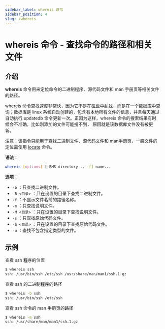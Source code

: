 ```yaml
---
sidebar_label: whereis 命令
sidebar_position: 4
slug: /whereis
---
```


# whereis 命令 - 查找命令的路径和相关文件



## 介绍

**whereis** 命令用来定位命令的二进制程序、源代码文件和 man 手册页等相关文件的路径。

whereis 命令查找速度非常快，因为它不是在磁盘中乱找，而是在一个数据库中查询；数据库是 linux 系统自动创建的，包含有本地所有文件的信息，并且每天通过自动执行 updatedb 命令更新一次。正因为这样，whereis 命令的搜索结果有时候会不准确，比如刚添加的文件可能搜不到， 原因就是该数据库文件没有被更新。

注意：该指令只能用于查找二进制文件、源代码文件和 man手册页，一般文件的定位需使用 [locate](/linux-command/locate) 命令。

**语法**：

```bash
whereis [options] [-BMS directory... -f] name...
```

**选项**：

- `-b` ：只查找二进制文件。
- `-B <目录>` ：只在设置的目录下查找二进制文件。
- `-f` ：不显示文件名前的路径名称。
- `-m` ：只查找说明文件。
- `-M <目录>` ：只在设置的目录下查找说明文件。
- `-s` ：只查找原始代码文件。
- `-S <目录>` ：只在设置的目录下查找原始代码文件。
- `-u` ：查找不包含指定类型的文件。



## 示例

查看 ssh 程序的位置

```bash
$ whereis ssh
ssh: /usr/bin/ssh /etc/ssh /usr/share/man/man1/ssh.1.gz
```

查看 ssh 的二进制程序的路径

```bash
$ whereis -b ssh
ssh: /usr/bin/ssh /etc/ssh
```

查看 ssh 命令的 man 手册页的路径

```bash
$ whereis -m ssh
ssh: /usr/share/man/man1/ssh.1.gz
```

